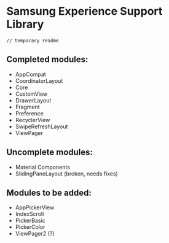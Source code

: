 # Samsung Experience Support Library
```
// temporary readme
```
## Completed modules:
- AppCompat
- CoordinatorLayout
- Core
- CustomView
- DrawerLayout
- Fragment
- Preference
- RecyclerView
- SwipeRefreshLayout
- ViewPager

## Uncomplete modules:
- Material Components
- SlidingPaneLayout (broken, needs fixes)

## Modules to be added:
- AppPickerView
- IndexScroll
- PickerBasic
- PickerColor
- ViewPager2 (?)
